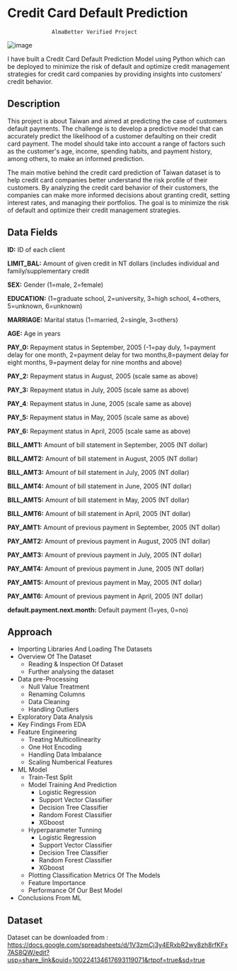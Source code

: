# Credit Card Default Prediction
                  AlmaBetter Verified Project
![image](https://user-images.githubusercontent.com/104791753/218299557-dad55d80-7bf5-4c54-a920-bac84f9f8111.png)


I have built a Credit Card Default Prediction Model using Python which can be deployed to minimize the risk of default and optimize credit management strategies for credit card companies by providing insights into customers' credit behavior.

## Description
This project is about Taiwan and aimed at predicting the case of customers default payments. The challenge is to develop a predictive model that can accurately predict the likelihood of a customer defaulting on their credit card payment. The model should take into account a range of factors such as the customer's age, income, spending habits, and payment history, among others, to make an informed prediction. 

The main motive behind the credit card prediction of Taiwan dataset is to help credit card companies better understand the risk profile of their customers. By analyzing the credit card behavior of their customers, the companies can make more informed decisions about granting credit, setting interest rates, and managing their portfolios. The goal is to minimize the risk of default and optimize their credit management strategies.

## Data Fields

**ID:** ID of each client

**LIMIT_BAL:** Amount of given credit in NT dollars (includes individual and family/supplementary credit

**SEX:** Gender (1=male, 2=female)

**EDUCATION:** (1=graduate school, 2=university, 3=high school, 4=others, 5=unknown, 6=unknown)

**MARRIAGE:** Marital status (1=married, 2=single, 3=others)

**AGE:** Age in years

**PAY_0:** Repayment status in September, 2005 (-1=pay duly, 1=payment delay 
for one month, 2=payment delay for two months,8=payment delay for eight months, 9=payment delay for nine months and above)

**PAY_2:** Repayment status in August, 2005 (scale same as above)

**PAY_3:** Repayment status in July, 2005 (scale same as above)

**PAY_4**: Repayment status in June, 2005 (scale same as above)

**PAY_5:** Repayment status in May, 2005 (scale same as above)

**PAY_6:** Repayment status in April, 2005 (scale same as above)

**BILL_AMT1:** Amount of bill statement in September, 2005 (NT dollar)

**BILL_AMT2:** Amount of bill statement in August, 2005 (NT dollar)

**BILL_AMT3:** Amount of bill statement in July, 2005 (NT dollar)

**BILL_AMT4:** Amount of bill statement in June, 2005 (NT dollar)

**BILL_AMT5:** Amount of bill statement in May, 2005 (NT dollar)

**BILL_AMT6:** Amount of bill statement in April, 2005 (NT dollar)

**PAY_AMT1:** Amount of previous payment in September, 2005 (NT dollar)

**PAY_AMT2:** Amount of previous payment in August, 2005 (NT dollar)

**PAY_AMT3:** Amount of previous payment in July, 2005 (NT dollar)

**PAY_AMT4:** Amount of previous payment in June, 2005 (NT dollar)

**PAY_AMT5:** Amount of previous payment in May, 2005 (NT dollar)

**PAY_AMT6:** Amount of previous payment in April, 2005 (NT dollar)

**default.payment.next.month:** Default payment (1=yes, 0=no)

## Approach

* Importing Libraries And Loading The Datasets
* Overview Of The Dataset 
    *   Reading & Inspection Of Dataset
    *   Further analysing the dataset
* Data pre-Processing
    *   Null Value Treatment
    *   Renaming Columns
    *   Data Cleaning
    *   Handling Outliers
* Exploratory Data Analysis
* Key Findings From EDA
* Feature Engineering 
    *   Treating Multicollinearity
    *   One Hot Encoding
    *   Handling Data Imbalance
    *   Scaling Numberical Features
* ML Model
    *   Train-Test Split
    *   Model Training And Prediction
  		* Logistic Regression
  		* Support Vector Classifier
  		* Decision Tree Classifier
  		* Random Forest Classifier
  		* XGboost 
    *  Hyperparameter Tunning
  		* Logistic Regression
  		* Support Vector Classifier
  		* Decision Tree Classifier
  		* Random Forest Classifier
  		* XGboost 
	*  Plotting Classification Metrics Of The Models
	*  Feature Importance
  *  Performance Of Our Best Model
*  Conclusions From ML



## Dataset
Dataset can be downloaded from : https://docs.google.com/spreadsheets/d/1V3zmCj3y4ERxbR2wy8zh8rfKFx7AS8QW/edit?usp=share_link&ouid=100224134617693119071&rtpof=true&sd=true

